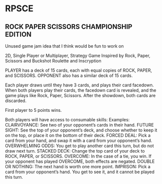 # RPSCE
##  ROCK PAPER SCISSORS CHAMPIONSHIP EDITION

Unused game jam idea that I think would be fun to work on

2D, Single Player or Multiplayer, Strategy Game
Inspired by Rock, Paper, Scissors
and Buckshot Roulette
and Inscryption

PLAYER has a deck of 15 cards, each with equal copies of ROCK, PAPER, and SCISSORS.
OPPONENT also has a similar deck of 15 cards.

Each player draws until they have 3 cards, and plays their card facedown.  When both players play their cards, the facedown card is revealed, and the game plays like Rock, Paper, Scissors.  After the showdown, both cards are discarded.

First player to 5 points wins.  

Both players will have access to consumable skills:
Examples:
CLAIRVOYANCE:  See two of your opponent’s cards in their hand.
FUTURE SIGHT:  See the top of your opponent’s deck, and choose whether to keep it on the top, or place it on the bottom of their deck.
FORCED DEAL:  Pick a card from your hand, and swap it with a card from your opponent’s hand.
OVERWHELMING ODDS:  You get to play another card this turn, but do not draw next turn.
STACKED DECK:  Change the top card of your deck to ROCK, PAPER, or SCISSORS.
OVERCOME:  In the case of a tie, you win.  If your opponent has played OVERCOME, both effects are negated.
DOUBLE OR NOTHING:  The next hand is worth one more point.
IMPRISON:  Pick a card from your opponent’s hand.  You get to see it, and it cannot be played this turn.
